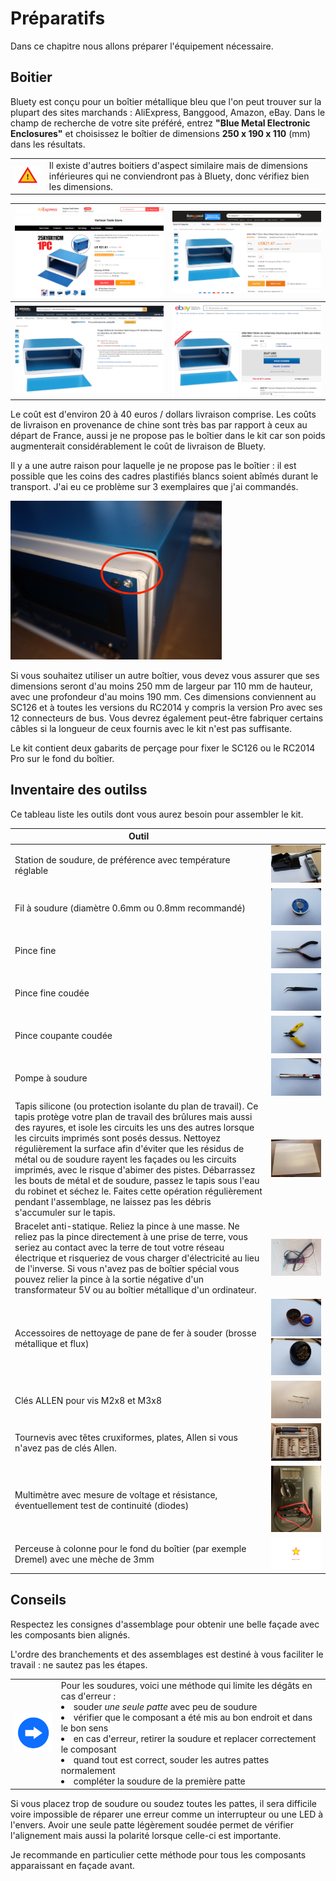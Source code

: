 # Préparatifs<A id="a15"></A>

Dans ce chapitre nous allons préparer l'équipement nécessaire.

## Boitier<A id="a16"></A>

Bluety est conçu pour un boîtier métallique bleu que l'on peut trouver sur la plupart des sites marchands :
AliExpress, Banggood, Amazon, eBay. Dans le champ de recherche de votre site préféré, entrez
**"Blue Metal Electronic Enclosures"** et choisissez le boîtier de dimensions **250 x 190 x 110** (mm)
dans les résultats. 

<TABLE><TR><TD><img src="Pictures/attention.png" width="100px" /></TD><TD>Il existe d'autres boitiers d'aspect similaire
mais de dimensions inférieures qui ne conviendront pas à Bluety, donc vérifiez bien les dimensions.</TD></TR></TABLE>

| <img src="Pictures/00-AE.png" alt="AliExpress" style="zoom:33%;" /> | <img src="Pictures/00-BG.png" alt="BangGood" style="zoom:33%;" /> |
| ------------------------------------------------------------------- | ----------------------------------------------------------------- |
| <img src="Pictures/00-AZ.png" alt="Amazon" style="zoom:33%;" />     | <img src="Pictures/00-EB.png" alt="eBay" style="zoom:33%;" />     |

Le coût est d'environ 20 à 40 euros / dollars livraison comprise. Les coûts de livraison en provenance de chine sont très bas par rapport
à ceux au départ de France, aussi je ne propose pas le boîtier dans le kit car son poids augmenterait considérablement le coût de livraison
de Bluety.

Il y a une autre raison pour laquelle je ne propose pas le boîtier : il est possible que les coins des cadres
plastifiés blancs soient abîmés durant le transport. J'ai eu ce problème sur 3 exemplaires que j'ai commandés.

<img src="Pictures/00-damagedcorner.jpg" style="zoom:33%;" />

Si vous souhaitez utiliser un autre boîtier, vous devez vous assurer que ses dimensions seront d'au moins 250 mm de largeur
par 110 mm de hauteur, avec une profondeur d'au moins 190 mm. Ces dimensions  conviennent au SC126 et à toutes les versions
du RC2014 y compris la version Pro avec ses 12 connecteurs de bus. Vous devrez également peut-être fabriquer certains câbles
si la longueur de ceux fournis avec le kit n'est pas suffisante.

Le kit contient deux gabarits de perçage pour fixer le SC126 ou le RC2014 Pro sur le fond du boîtier.

## Inventaire des outilss<A id="a17"></A>

Ce tableau liste les outils dont vous aurez besoin pour assembler le kit.

| Outil                                                        |                                                              |
| ------------------------------------------------------------ | -----------------------------------------------------------: |
| Station de soudure, de préférence avec température réglable  | <img src="Pictures/001-station.jpg" alt="Station de soudure" style="zoom: 33%;" /> |
| Fil à soudure (diamètre 0.6mm ou 0.8mm recommandé)           | <img src="Pictures/002-solderwire.jpg" alt="Fil soudure" style="zoom: 33%;" /> |
| Pince fine                                                   | <img src="Pictures/003-pliers.jpg" alt="Pince" style="zoom: 33%;" /> |
| Pince fine coudée                                            | <img src="Pictures/004-pliers.jpg" alt="Pince" style="zoom: 33%;" /> |
| Pince coupante coudée                                        | <img src="Pictures/005-pliers.jpg" alt="Pince coupante" style="zoom: 33%;" /> |
| Pompe à soudure                                              | <img src="Pictures/006-pump.jpg" alt="Pompe" style="zoom: 33%;" /> |
| Tapis silicone (ou protection isolante du plan de travail). Ce tapis protège votre plan de travail des brûlures mais aussi des rayures, et isole les circuits les uns des autres lorsque les circuits imprimés sont posés dessus. Nettoyez régulièrement la surface afin d'éviter que les résidus de métal ou de soudure rayent les façades ou les circuits imprimés, avec le risque d'abimer des pistes. Débarrassez les bouts de métal et de soudure, passez le tapis sous l'eau du robinet et séchez le. Faites cette opération régulièrement pendant l'assemblage, ne laissez pas les débris s'accumuler sur le tapis. |                          ![Tapis](Pictures/006A-silicon.jpg) |
| Bracelet anti-statique. Reliez la pince à une masse. Ne reliez pas la pince directement à une prise de terre, vous seriez au contact avec la terre de tout votre réseau électrique et risqueriez de vous charger d'électricité au lieu de l'inverse. Si vous n'avez pas de boîtier spécial vous pouvez relier la pince à la sortie négative d'un transformateur 5V ou au boîtier métallique d'un ordinateur. | <img src="Pictures/007-bracelet.jpg" alt="Bracelet" style="zoom: 33%;" /> |
| Accessoires de nettoyage de pane de fer à souder (brosse métallique et flux) | <img src="Pictures/008-tipscleaner.jpg" alt="Nettoyage" style="zoom: 25%;" /><img src="Pictures/009-tipscleaner.jpg" alt="Nettoyage" style="zoom:25%;" /> |
| Clés ALLEN pour vis M2x8 et M3x8                             | <img src="Pictures/010-allen.jpg" alt="Clés Allen" style="zoom: 33%;" /> |
| Tournevis avec têtes cruxiformes, plates, Allen si vous n'avez pas de clés Allen. | <img src="Pictures/011-screwdriver.jpg" alt="Tournevis" style="zoom: 33%;" /> |
| Multimètre avec mesure de voltage et résistance, éventuellement test de continuité (diodes) | <img src="Pictures/011A-multimeter.jpg" alt="Multimètre" style="zoom: 33%;" /> |
| Perceuse à colonne pour le fond du boîtier (par exemple Dremel) avec une mèche de 3mm |                               ![Perceuse](Pictures/TODO.PNG) |

## Conseils<A id="a18"></A>

Respectez les consignes d'assemblage pour obtenir une belle façade avec les composants bien alignés.

L'ordre des branchements et des assemblages est destiné à vous faciliter le travail : ne sautez pas les étapes.

<TABLE><TR><TD><img src="Pictures/thisway.png" width="75px" /></TD><TD>Pour les soudures, voici une méthode qui limite les dégâts en cas d'erreur :<BR>
<LI> souder <EM>une seule patte</EM> avec peu de soudure</LI>
<LI> vérifier que le composant a été mis au bon endroit et dans le bon sens</LI>
<LI> en cas d'erreur, retirer la soudure et replacer correctement le composant</LI>
<LI> quand tout est correct, souder les autres pattes normalement</LI>
<LI> compléter la soudure de la première patte</TD></TR></TABLE>

Si vous placez trop de soudure ou soudez toutes les pattes, il sera difficile voire impossible de réparer une erreur
comme un interrupteur ou une LED à l'envers. Avoir une seule patte légèrement soudée permet de vérifier l'alignement
mais aussi la polarité lorsque celle-ci est importante.

Je recommande en particulier cette méthode pour tous les composants apparaissant en façade avant.
